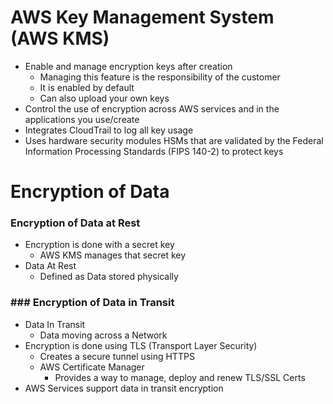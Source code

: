 # AWS Key Management System (AWS KMS)

- Enable and manage encryption keys after creation
	- Managing this feature is the responsibility of the customer
	- It is enabled by default
	- Can also upload your own keys
- Control the use of encryption across AWS services and in the applications you use/create
- Integrates CloudTrail to log all key usage
- Uses hardware security modules HSMs that are validated by the Federal Information Processing Standards (FIPS 140-2) to protect keys

# Encryption of Data

### Encryption of Data at Rest
- Encryption is done with a secret key
	- AWS KMS manages that secret key
- Data At Rest
	- Defined as Data stored physically
### ### Encryption of Data in Transit
- Data In Transit
	- Data moving across a Network
- Encryption is done using TLS (Transport Layer Security)
	- Creates a secure tunnel using HTTPS
	- AWS Certificate Manager
		- Provides a way to manage, deploy and renew TLS/SSL Certs
- AWS Services support data in transit encryption